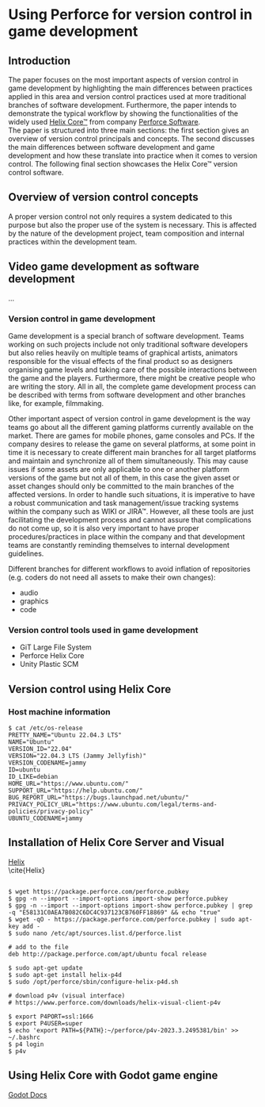 # Using Perforce for version control in game development

## Introduction
The paper focuses on the most important aspects of version control in game development by highlighting the main differences between practices applied in this area and version control practices used at more traditional branches of software development. Furthermore, the paper intends to demonstrate the typical workflow by showing the functionalities of the widely used [Helix Core&trade;](https://www.perforce.com/products/helix-core) from company [Perforce Software](https://www.perforce.com/).  
The paper is structured into three main sections: the first section gives an overview of version control principals and
concepts. The second discusses the main differences between software development and game development and how these translate into practice when it comes to version control.
The following final section showcases the Helix Core&trade; version control software.

## Overview of version control concepts
A proper version control not only requires a system dedicated to this purpose but also the proper use of the system is 
necessary. This is affected by the nature of the development project, team composition and internal practices within the 
development team.

## Video game development as software development
...
### Version control in game development
Game development is a special branch of software development. Teams working on such projects include not only traditional software developers but also relies heavily on multiple teams of graphical artists, animators responsible for the visual effects of the final product so as designers organising game levels and taking care of the possible interactions
between the game and the players. Furthermore, there might be creative people who are writing the story. All in all, the
complete game development process can be described with terms from software development and other branches like, for example, filmmaking.  

Other important aspect of version control in game development is the way teams go about all the different gaming platforms
currently available on the market. There are games for mobile phones, game consoles and PCs. If the company desires to release the game on several platforms, at some point in time it is necessary to create different main branches for all 
target platforms and maintain and synchronize all of them simultaneously. This may cause issues if some assets are only
applicable to one or another platform versions of the game but not all of them, in this case the given asset or asset changes should only be committed to the main branches of the affected versions. In order to handle such situations, it is imperative to have a robust communication and task management/issue tracking systems within the company such as WIKI or JIRA&trade;. However, all these tools are just facilitating the development process and cannot assure that complications do not come up, so it is also very important to have proper procedures/practices in place within the company and that development teams are constantly reminding themselves to internal development guidelines.

Different branches for different workflows to avoid inflation of repositories (e.g. coders do not need all assets to make their own changes):
* audio
* graphics
* code

### Version control tools used in game development
* GiT Large File System
* Perforce Helix Core
* Unity Plastic SCM

## Version control using Helix Core
### Host machine information
```
$ cat /etc/os-release
PRETTY_NAME="Ubuntu 22.04.3 LTS"
NAME="Ubuntu"
VERSION_ID="22.04"
VERSION="22.04.3 LTS (Jammy Jellyfish)"
VERSION_CODENAME=jammy
ID=ubuntu
ID_LIKE=debian
HOME_URL="https://www.ubuntu.com/"
SUPPORT_URL="https://help.ubuntu.com/"
BUG_REPORT_URL="https://bugs.launchpad.net/ubuntu/"
PRIVACY_POLICY_URL="https://www.ubuntu.com/legal/terms-and-policies/privacy-policy"
UBUNTU_CODENAME=jammy
```
## Installation of Helix Core Server and Visual
[Helix](https://help.perforce.com/helix-core/quickstart/Content/quickstart/admin-install-linux.html)  
\cite{Helix}
```

$ wget https://package.perforce.com/perforce.pubkey
$ gpg -n --import --import-options import-show perforce.pubkey
$ gpg -n --import --import-options import-show perforce.pubkey | grep -q "E58131C0AEA7B082C6DC4C937123CB760FF18869" && echo "true"
$ wget -qO - https://package.perforce.com/perforce.pubkey | sudo apt-key add -
$ sudo nano /etc/apt/sources.list.d/perforce.list

# add to the file
deb http://package.perforce.com/apt/ubuntu focal release

$ sudo apt-get update
$ sudo apt-get install helix-p4d
$ sudo /opt/perforce/sbin/configure-helix-p4d.sh

# download p4v (visual interface)
# https://www.perforce.com/downloads/helix-visual-client-p4v

$ export P4PORT=ssl:1666
$ export P4USER=super
$ echo 'export PATH=${PATH}:~/perforce/p4v-2023.3.2495381/bin' >> ~/.bashrc
$ p4 login
$ p4v
```

## Using Helix Core with Godot game engine
[Godot Docs](https://docs.godotengine.org/en/stable/)